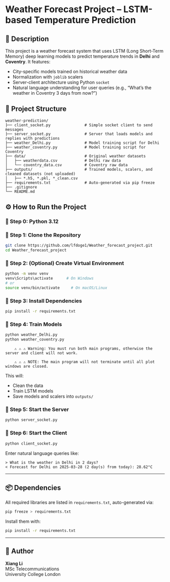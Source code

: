 # Weather Forecast Project – LSTM-based Temperature Prediction

## 📌 Description

This project is a weather forecast system that uses LSTM (Long Short-Term Memory) deep learning models to predict temperature trends in **Delhi** and **Coventry**. It features:

- City-specific models trained on historical weather data
- Normalization with `joblib` scalers
- Server-client architecture using Python `socket`
- Natural language understanding for user queries (e.g., “What’s the weather in Coventry 3 days from now?”)

## 📁 Project Structure

```
weather-prediction/
├── client_socket.py               # Simple socket client to send messages
├── server_socket.py               # Server that loads models and replies with predictions
├── weather_Delhi.py               # Model training script for Delhi
├── weather_coventry.py            # Model training script for Coventry
├── data/                          # Original weather datasets
│   ├── weatherdata.csv            # Delhi raw data
│   └── coventry_data.csv          # Coventry raw data
├── outputs/                       # Trained models, scalers, and cleaned datasets (not uploaded)
│   ├── *.h5, *.pkl, *_clean.csv
├── requirements.txt               # Auto-generated via pip freeze
├── .gitignore
└── README.md
```

## ⚙️ How to Run the Project

### 🔹 Step 0: Python 3.12

### 🔹 Step 1: Clone the Repository

```bash
git clone https://github.com/lfdoge1/Weather_forecast_project.git
cd Weather_forecast_project
```

### 🔹 Step 2: (Optional) Create Virtual Environment

```bash
python -m venv venv
venv\Scripts\activate      # On Windows
# or
source venv/bin/activate     # On macOS/Linux
```

### 🔹 Step 3: Install Dependencies

```bash
pip install -r requirements.txt
```

### 🔹 Step 4: Train Models

```bash
python weather_Delhi.py
python weather_coventry.py
```
        ⚠️ ⚠️ ⚠️ Warning: You must run both main programs, otherwise the server and client will not work.
        
        ⚠️ ⚠️ ⚠️ NOTE: The main program will not terminate until all plot windows are closed.

This will:
- Clean the data
- Train LSTM models
- Save models and scalers into `outputs/`

### 🔹 Step 5: Start the Server

```bash
python server_socket.py
```

### 🔹 Step 6: Start the Client

```bash
python client_socket.py
```

Enter natural language queries like:

```
> What is the weather in Delhi in 2 days?
< Forecast for Delhi on 2025-03-28 (2 day(s) from today): 28.62°C
```

---

## 📦 Dependencies

All required libraries are listed in `requirements.txt`, auto-generated via:

```bash
pip freeze > requirements.txt
```

Install them with:

```bash
pip install -r requirements.txt
```

---

## 🙌 Author

**Xiang Li**  
MSc Telecommunications  
University College London
